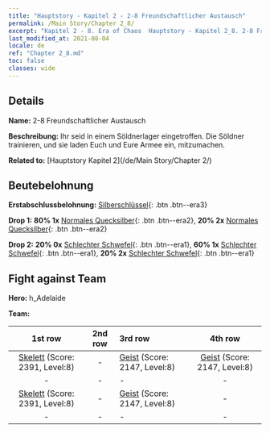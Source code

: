 ```yaml
---
title: "Hauptstory - Kapitel 2 - 2-8 Freundschaftlicher Austausch"
permalink: /Main Story/Chapter 2_8/
excerpt: "Kapitel 2 - 8. Era of Chaos  Hauptstory - Kapitel 2_8. 2-8 Freundschaftlicher Austausch"
last_modified_at: 2021-08-04
locale: de
ref: "Chapter 2_8.md"
toc: false
classes: wide
---
```


## Details

 **Name:** 2-8 Freundschaftlicher Austausch

 **Beschreibung:** Ihr seid in einem Söldnerlager eingetroffen. Die Söldner trainieren, und sie laden Euch und Eure Armee ein, mitzumachen.

 **Related to:** [Hauptstory Kapitel 2](/de/Main Story/Chapter 2/)

## Beutebelohnung

 **Erstabschlussbelohnung:** [Silberschlüssel](/ItemsDE/con_693/){: .btn .btn--era3}

 **Drop 1:** **80% 1x** [Normales Quecksilber](/ItemsDE/mat_8/){: .btn .btn--era2}, **20% 2x** [Normales Quecksilber](/ItemsDE/mat_8/){: .btn .btn--era2}

 **Drop 2:** **20% 0x** [Schlechter Schwefel](/ItemsDE/mat_3/){: .btn .btn--era1}, **60% 1x** [Schlechter Schwefel](/ItemsDE/mat_3/){: .btn .btn--era1}, **20% 2x** [Schlechter Schwefel](/ItemsDE/mat_3/){: .btn .btn--era1}


## Fight against Team
 **Hero:** h_Adelaide

 **Team:**


  | 1st row | 2nd row | 3rd row | 4th row |
  |:----:|:----:|:----|:----:|
  | [Skelett](/de/units/Skeleton/) (Score: 2391, Level:8)  | - | [Geist](/de/units/Wight/) (Score: 2147, Level:8)  | [Geist](/de/units/Wight/) (Score: 2147, Level:8)  |
  | - | - | - | - |
  | [Skelett](/de/units/Skeleton/) (Score: 2391, Level:8)  | - | [Geist](/de/units/Wight/) (Score: 2147, Level:8)  | - |
  | - | - | - | - |


